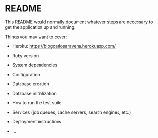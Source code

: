# README

This README would normally document whatever steps are necessary to get the
application up and running.

Things you may want to cover:

* Heroku: https://blogcarlosaravena.herokuapp.com/

* Ruby version

* System dependencies

* Configuration

* Database creation

* Database initialization

* How to run the test suite

* Services (job queues, cache servers, search engines, etc.)

* Deployment instructions

* ...
